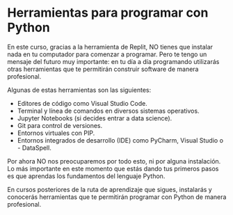 # Herramientas para programar con Python

En este curso, gracias a la herramienta de Replit, NO tienes que instalar nada en tu computador para comenzar a programar. Pero te tengo un mensaje del futuro muy importante: en tu día a día programando utilizarás otras herramientas que te permitirán construir software de manera profesional.

Algunas de estas herramientas son las siguientes:

- Editores de código como Visual Studio Code.
- Terminal y línea de comandos en diversos sistemas operativos.
- Jupyter Notebooks (si decides entrar a data science).
- Git para control de versiones.
- Entornos virtuales con PIP.
- Entornos integrados de desarrollo (IDE) como PyCharm, Visual Studio o - DataSpell.

Por ahora NO nos preocuparemos por todo esto, ni por alguna instalación. Lo más importante en este momento que estás dando tus primeros pasos es que aprendas los fundamentos del lenguaje Python.

En cursos posteriores de la ruta de aprendizaje que sigues, instalarás y conocerás herramientas que te permitirán programar con Python de manera profesional.
